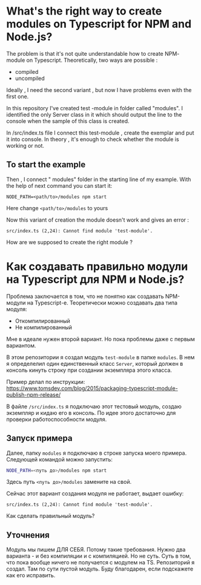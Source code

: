 What's the right way to create modules on Typescript for NPM and Node.js?
===============================================================
The problem is that it's not quite understandable how to create NPM- module on Typescript. Theoretically, two ways are possible :
- compiled
- uncompiled

Ideally , I need the second variant , but now I have problems even with the first one.

In this repository I've created test -module in folder called "modules". I identified the only Server class in it which should output the line to the console when the sample of this class is created.

In /src/index.ts file I connect this test-module , create the exemplar and put it into console. In theory , it's enough to check whether the module is working or not.

To start the example
--------------

Then , I connect " modules" folder in the starting line of my example.
With the help of next command you can start it:

```
NODE_PATH=<path/to>/modules npm start
```

Here change `<path/to>/modules` to yours

Now this variant of creation the module doesn't work and gives an error :
```
src/index.ts (2,24): Cannot find module 'test-module'.
```

How are we supposed to create the right module ?







Как создавать правильно модули на Typescript для NPM и Node.js?
===============================================================

Проблема заключается в том, что не понятно как создавать NPM-модули на Typescript-е. Теоретически можно создавать два типа модуля:
- Откомпилированный 
- Не компилированный

Мне в идеале нужен второй вариант. Но пока проблемы даже с первым вариантом.

В этом репозитории я создал модуль `test-module` в папке `modules`. В нем я определелил один единственный класс `Server`, который должен в консоль кинуть строку при создании экземпляра этого класса.

Пример делал по инструкции: https://www.tomsdev.com/blog/2015/packaging-typescript-module-publish-npm-release/

В файле `/src/index.ts` я подключаю этот тестовый модуль, создаю экземпляр и кидаю его в консоль. По идее этого достаточно для проверки работоспособности модуля.

Запуск примера
--------------

Далее, папку `modules` я подключаю в строке запуска моего примера. Следующей командой можно запустить:

```bash
NODE_PATH=<путь до>/modules npm start
```

Здесь путь `<путь до>/modules` замените на свой.

Сейчас этот вариант создания модуля не работает, выдает ошибку:

```
src/index.ts (2,24): Cannot find module 'test-module'.
```

Как сделать правильный модуль?

Уточнения
---------

Модуль мы пишем ДЛЯ СЕБЯ. Потому такие требования. Нужно два варианта - и без компиляции и с компиляцией. Но не суть. Суть в том, что пока вообще ничего не получается с модулем на TS. Репозиторий я создал. Там по сути пустой модуль. Буду благодарен, если подскажете как его исправить.
